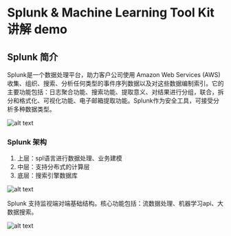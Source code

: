 # Splunk & Machine Learning Tool Kit 讲解 demo
## Splunk 简介
Splunk是一个数据处理平台，助力客户公司使用 Amazon Web Services (AWS) 收集、组织、搜索、分析任何类型的事件序列数据以及对这些数据编制索引。它的主要功能包括：日志聚合功能、搜索功能、提取意义、对结果进行分组，联合，拆分和格式化、可视化功能、电子邮箱提取功能。Splunk作为安全工具，可接受分析多种数据类型。

![alt text](https://github.com/Muhanzhang10/splunk_demo/blob/main/file_type.png)

### Splunk 架构
1. 上层：spl语言进行数据处理、业务建模
2. 中层：支持分布式的计算层
3. 底层：搜索引擎数据库

![alt text](https://github.com/Muhanzhang10/splunk_demo/blob/main/architecture.png)

Splunk 支持监视端对端基础结构。核心功能包括：流数据处理、机器学习api、大数据搜索。


![alt text](https://github.com/Muhanzhang10/splunk_demo/blob/main/architecture.png)

